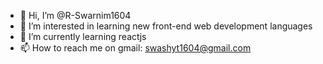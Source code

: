 - 👋 Hi, I’m @R-Swarnim1604
- 👀 I’m interested in learning new front-end web development languages
- 🌱 I’m currently learning reactjs
- 📫 How to reach me on gmail: swashyt1604@gmail.com

<!---
R-Swarnim1604/R-Swarnim1604 is a ✨ special ✨ repository because its `README.md` (this file) appears on your GitHub profile.
You can click the Preview link to take a look at your changes.
--->
